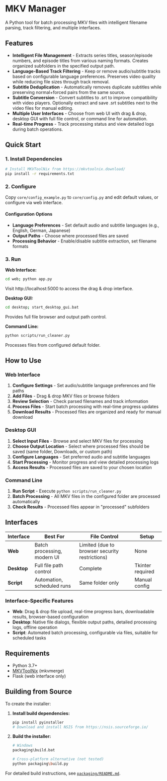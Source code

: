 # MKV Manager

A Python tool for batch processing MKV files with intelligent filename parsing, track filtering, and multiple interfaces.

## Features

- **Intelligent File Management** - Extracts series titles, season/episode numbers, and episode titles from various naming formats. Creates organized subfolders in the specified output path.
- **Language-Based Track Filtering** - Keep or remove audio/subtitle tracks based on configurable language preferences. Preserves video quality while reducing file sizes through track removal.
- **Subtitle Deduplication** - Automatically removes duplicate subtitles while preserving normal+forced pairs from the same source.
- **Subtitle Conversion** - Convert subtitles to .srt to improve compatibility with video players. Optionally extract and save .srt subtitles next to the video files for manual editing.
- **Multiple User Interfaces** - Choose from web UI with drag & drop, desktop GUI with full file control, or command line for automation.
- **Real-time Progress** - Track processing status and view detailed logs during batch operations.

## Quick Start

### 1. Install Dependencies

```bash
# Install MKVToolNix from https://mkvtoolnix.download/
pip install -r requirements.txt
```

### 2. Configure

Copy `core/config_example.py` to `core/config.py` and edit default values, or configure via web interface.

#### Configuration Options

- **Language Preferences** - Set default audio and subtitle languages (e.g., English, German, Japanese)
- **Output Paths** - Choose where processed files are saved
- **Processing Behavior** - Enable/disable subtitle extraction, set filename formats

### 3. Run

**Web Interface:**

```bash
cd web; python app.py
```

Visit http://localhost:5000 to access the drag & drop interface.

**Desktop GUI:**

```bash
cd desktop; start_desktop_gui.bat
```

Provides full file browser and output path control.

**Command Line:**

```bash
python scripts/run_cleaner.py
```

Processes files from configured default folder.

## How to Use

### Web Interface

1. **Configure Settings** - Set audio/subtitle language preferences and file paths
2. **Add Files** - Drag & drop MKV files or browse folders
3. **Review Selection** - Check parsed filenames and track information
4. **Process Files** - Start batch processing with real-time progress updates
5. **Download Results** - Processed files are organized and ready for manual download

### Desktop GUI

1. **Select Input Files** - Browse and select MKV files for processing
2. **Choose Output Location** - Select where processed files should be saved (same folder, Downloads, or custom path)
3. **Configure Languages** - Set preferred audio and subtitle languages
4. **Start Processing** - Monitor progress and view detailed processing logs
5. **Access Results** - Processed files are saved to your chosen location

### Command Line

1. **Run Script** - Execute `python scripts/run_cleaner.py`
2. **Batch Processing** - All MKV files in the configured folder are processed automatically
3. **Check Results** - Processed files appear in "processed" subfolders

## Interfaces

| Interface   | Best For                    | File Control                                   | Setup            |
| ----------- | --------------------------- | ---------------------------------------------- | ---------------- |
| **Web**     | Batch processing, modern UI | Limited (due to browser security restrictions) | None             |
| **Desktop** | Full file path control      | Complete                                       | Tkinter required |
| **Script**  | Automation, scheduled runs  | Same folder only                               | Manual config    |

### Interface-Specific Features

- **Web**: Drag & drop file upload, real-time progress bars, downloadable results, browser-based configuration
- **Desktop**: Native file dialogs, flexible output paths, detailed processing logs, offline operation
- **Script**: Automated batch processing, configurable via files, suitable for scheduled tasks

## Requirements

- Python 3.7+
- [MKVToolNix](https://mkvtoolnix.download/) (mkvmerge)
- Flask (web interface only)

## Building from Source

To create the installer:

1. **Install build dependencies:**

   ```bash
   pip install pyinstaller
   # Download and install NSIS from https://nsis.sourceforge.io/
   ```

2. **Build the installer:**

   ```bash
   # Windows
   packaging\build.bat

   # Cross-platform alternative (not tested)
   python packaging\build.py
   ```

For detailed build instructions, see [`packaging/README.md`](packaging/README.md).
